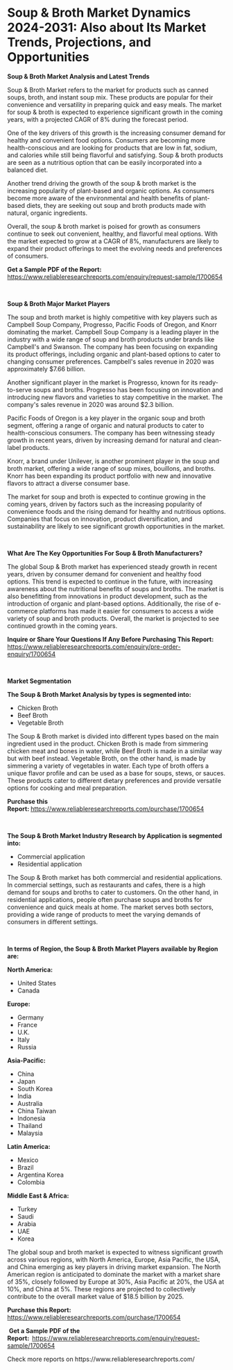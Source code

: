 <p><h1>Soup & Broth Market Dynamics 2024-2031: Also about Its Market Trends, Projections, and Opportunities</h1></p><p><strong>Soup & Broth Market Analysis and Latest Trends</strong></p>
<p><p>Soup & Broth Market refers to the market for products such as canned soups, broth, and instant soup mix. These products are popular for their convenience and versatility in preparing quick and easy meals. The market for soup & broth is expected to experience significant growth in the coming years, with a projected CAGR of 8% during the forecast period.</p><p>One of the key drivers of this growth is the increasing consumer demand for healthy and convenient food options. Consumers are becoming more health-conscious and are looking for products that are low in fat, sodium, and calories while still being flavorful and satisfying. Soup & broth products are seen as a nutritious option that can be easily incorporated into a balanced diet.</p><p>Another trend driving the growth of the soup & broth market is the increasing popularity of plant-based and organic options. As consumers become more aware of the environmental and health benefits of plant-based diets, they are seeking out soup and broth products made with natural, organic ingredients.</p><p>Overall, the soup & broth market is poised for growth as consumers continue to seek out convenient, healthy, and flavorful meal options. With the market expected to grow at a CAGR of 8%, manufacturers are likely to expand their product offerings to meet the evolving needs and preferences of consumers.</p></p>
<p><strong>Get a Sample PDF of the Report:&nbsp;</strong> <a href="https://www.reliableresearchreports.com/enquiry/request-sample/1700654">https://www.reliableresearchreports.com/enquiry/request-sample/1700654</a></p>
<p>&nbsp;</p>
<p><strong>Soup & Broth Major Market Players</strong></p>
<p><p>The soup and broth market is highly competitive with key players such as Campbell Soup Company, Progresso, Pacific Foods of Oregon, and Knorr dominating the market. Campbell Soup Company is a leading player in the industry with a wide range of soup and broth products under brands like Campbell's and Swanson. The company has been focusing on expanding its product offerings, including organic and plant-based options to cater to changing consumer preferences. Campbell's sales revenue in 2020 was approximately $7.66 billion.</p><p>Another significant player in the market is Progresso, known for its ready-to-serve soups and broths. Progresso has been focusing on innovation and introducing new flavors and varieties to stay competitive in the market. The company's sales revenue in 2020 was around $2.3 billion.</p><p>Pacific Foods of Oregon is a key player in the organic soup and broth segment, offering a range of organic and natural products to cater to health-conscious consumers. The company has been witnessing steady growth in recent years, driven by increasing demand for natural and clean-label products.</p><p>Knorr, a brand under Unilever, is another prominent player in the soup and broth market, offering a wide range of soup mixes, bouillons, and broths. Knorr has been expanding its product portfolio with new and innovative flavors to attract a diverse consumer base.</p><p>The market for soup and broth is expected to continue growing in the coming years, driven by factors such as the increasing popularity of convenience foods and the rising demand for healthy and nutritious options. Companies that focus on innovation, product diversification, and sustainability are likely to see significant growth opportunities in the market.</p></p>
<p>&nbsp;</p>
<p><strong>What Are The Key Opportunities For Soup & Broth Manufacturers?</strong></p>
<p><p>The global Soup & Broth market has experienced steady growth in recent years, driven by consumer demand for convenient and healthy food options. This trend is expected to continue in the future, with increasing awareness about the nutritional benefits of soups and broths. The market is also benefitting from innovations in product development, such as the introduction of organic and plant-based options. Additionally, the rise of e-commerce platforms has made it easier for consumers to access a wide variety of soup and broth products. Overall, the market is projected to see continued growth in the coming years.</p></p>
<p><strong>Inquire or Share Your Questions If Any Before Purchasing This Report:</strong> <a href="https://www.reliableresearchreports.com/enquiry/pre-order-enquiry/1700654">https://www.reliableresearchreports.com/enquiry/pre-order-enquiry/1700654</a></p>
<p>&nbsp;</p>
<p><strong>Market Segmentation</strong></p>
<p><strong>The Soup & Broth Market Analysis by types is segmented into:</strong></p>
<p><ul><li>Chicken Broth</li><li>Beef Broth</li><li>Vegetable Broth</li></ul></p>
<p><p>The Soup & Broth market is divided into different types based on the main ingredient used in the product. Chicken Broth is made from simmering chicken meat and bones in water, while Beef Broth is made in a similar way but with beef instead. Vegetable Broth, on the other hand, is made by simmering a variety of vegetables in water. Each type of broth offers a unique flavor profile and can be used as a base for soups, stews, or sauces. These products cater to different dietary preferences and provide versatile options for cooking and meal preparation.</p></p>
<p><strong>Purchase this Report:&nbsp;</strong><a href="https://www.reliableresearchreports.com/purchase/1700654">https://www.reliableresearchreports.com/purchase/1700654</a></p>
<p>&nbsp;</p>
<p><strong>The Soup & Broth Market Industry Research by Application is segmented into:</strong></p>
<p><ul><li>Commercial application</li><li>Residential application</li></ul></p>
<p><p>The Soup & Broth market has both commercial and residential applications. In commercial settings, such as restaurants and cafes, there is a high demand for soups and broths to cater to customers. On the other hand, in residential applications, people often purchase soups and broths for convenience and quick meals at home. The market serves both sectors, providing a wide range of products to meet the varying demands of consumers in different settings.</p></p>
<p>&nbsp;</p>
<p><strong>In terms of Region, the Soup & Broth Market Players available by Region are:</strong></p>
<p>
    <p> <strong> North America: </strong>
        <ul>
            <li>United States</li>
            <li>Canada</li>
        </ul>
        </p> 
    <p> <strong> Europe: </strong>
        <ul>
            <li>Germany</li>
            <li>France</li>
            <li>U.K.</li>
            <li>Italy</li>
            <li>Russia</li>
        </ul>
        </p> 
    <p> <strong> Asia-Pacific: </strong>
        <ul>
            <li>China</li>
            <li>Japan</li>
            <li>South Korea</li>
            <li>India</li>
            <li>Australia</li>
            <li>China Taiwan</li>
            <li>Indonesia</li>
            <li>Thailand</li>
            <li>Malaysia</li>
        </ul>
        </p> 
    <p> <strong> Latin America: </strong>
        <ul>
            <li>Mexico</li>
            <li>Brazil</li>
            <li>Argentina Korea</li>
            <li>Colombia</li>
        </ul>
        </p> 
    <p> <strong> Middle East & Africa: </strong>
        <ul>
            <li>Turkey</li>
            <li>Saudi</li>
            <li>Arabia</li>
            <li>UAE</li>
            <li>Korea</li>
        </ul>
    </p>
    </p>
<p><p>The global soup and broth market is expected to witness significant growth across various regions, with North America, Europe, Asia Pacific, the USA, and China emerging as key players in driving market expansion. The North American region is anticipated to dominate the market with a market share of 35%, closely followed by Europe at 30%, Asia Pacific at 20%, the USA at 10%, and China at 5%. These regions are projected to collectively contribute to the overall market value of $18.5 billion by 2025.</p></p>
<p><strong>Purchase this Report: </strong><a href="https://www.reliableresearchreports.com/purchase/1700654">https://www.reliableresearchreports.com/purchase/1700654</a></p>
<p>&nbsp;<strong>Get a Sample PDF of the Report:&nbsp;&nbsp;</strong><a href="https://www.reliableresearchreports.com/enquiry/request-sample/1700654">https://www.reliableresearchreports.com/enquiry/request-sample/1700654</a></p>
<p><strong></strong></p>
<p>Check more reports on https://www.reliableresearchreports.com/</p>